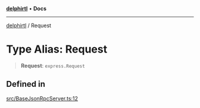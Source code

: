 [**delphirtl**](../README.md) • **Docs**

***

[delphirtl](../globals.md) / Request

# Type Alias: Request

> **Request**: `express.Request`

## Defined in

[src/BaseJsonRpcServer.ts:12](https://github.com/chuacw/delphirtl/blob/65b8db69badfc6b1f76e4c089a4334916b69a373/src/BaseJsonRpcServer.ts#L12)
